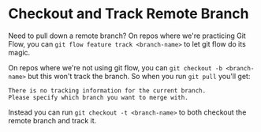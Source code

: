 # Checkout and Track Remote Branch

Need to pull down a remote branch?  On repos where we're practicing Git Flow,
you can `git flow feature track <branch-name>` to let git flow do its magic.

On repos where we're not using git flow, you can `git checkout -b <branch-name>`
but this won't track the branch.  So when you run `git pull` you'll get:

```
There is no tracking information for the current branch.
Please specify which branch you want to merge with.
```

Instead you can run `git checkout -t <branch-name>` to both checkout the remote
branch and track it.
